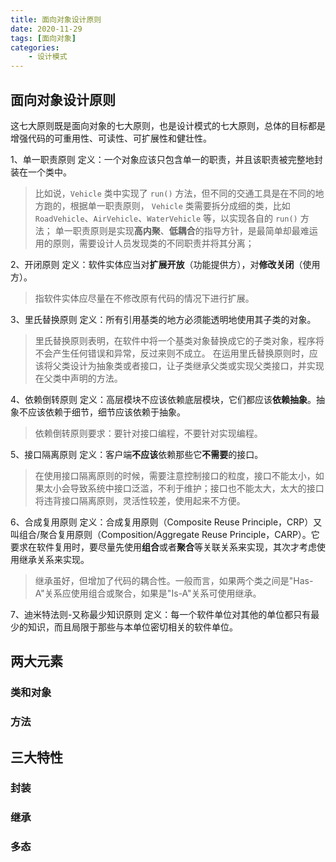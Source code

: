 ```yaml
---
title: 面向对象设计原则
date: 2020-11-29
tags: [面向对象]
categories: 
    - 设计模式
---
```


## 面向对象设计原则

这七大原则既是面向对象的七大原则，也是设计模式的七大原则，总体的目标都是增强代码的可重用性、可读性、可扩展性和健壮性。

1、单一职责原则
定义：一个对象应该只包含单一的职责，并且该职责被完整地封装在一个类中。

> 比如说，`Vehicle` 类中实现了 `run()` 方法，但不同的交通工具是在不同的地方跑的，根据单一职责原则， `Vehicle` 类需要拆分成细的类，比如`RoadVehicle`、`AirVehicle`、`WaterVehicle` 等，以实现各自的 `run()` 方法；
单一职责原则是实现**高内聚**、**低耦合**的指导方针，是最简单却最难运用的原则，需要设计人员发现类的不同职责并将其分离；

2、开闭原则
定义：软件实体应当对**扩展开放**（功能提供方），对**修改关闭**（使用方）。

> 指软件实体应尽量在不修改原有代码的情况下进行扩展。

3、里氏替换原则
定义：所有引用基类的地方必须能透明地使用其子类的对象。

> 里氏替换原则表明，在软件中将一个基类对象替换成它的子类对象，程序将不会产生任何错误和异常，反过来则不成立。
> 在运用里氏替换原则时，应该将父类设计为抽象类或者接口，让子类继承父类或实现父类接口，并实现在父类中声明的方法。

4、依赖倒转原则
定义：高层模块不应该依赖底层模块，它们都应该**依赖抽象**。抽象不应该依赖于细节，细节应该依赖于抽象。

> 依赖倒转原则要求：要针对接口编程，不要针对实现编程。

5、接口隔离原则
定义：客户端**不应该**依赖那些它**不需要**的接口。

> 在使用接口隔离原则的时候，需要注意控制接口的粒度，接口不能太小，如果太小会导致系统中接口泛滥，不利于维护；接口也不能太大，太大的接口将违背接口隔离原则，灵活性较差，使用起来不方便。

6、合成复用原则
定义：合成复用原则（Composite Reuse Principle，CRP）又叫组合/聚合复用原则（Composition/Aggregate Reuse Principle，CARP）。它要求在软件复用时，要尽量先使用**组合**或者**聚合**等关联关系来实现，其次才考虑使用继承关系来实现。

> 继承虽好，但增加了代码的耦合性。一般而言，如果两个类之间是"Has-A"关系应使用组合或聚合，如果是"Is-A"关系可使用继承。

7、迪米特法则-又称最少知识原则
定义：每一个软件单位对其他的单位都只有最少的知识，而且局限于那些与本单位密切相关的软件单位。

## 两大元素

### 类和对象

### 方法

## 三大特性

### 封装

### 继承

### 多态
